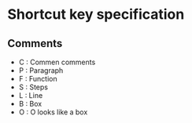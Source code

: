 Shortcut key specification
==========================

## Comments

* C : Commen comments
* P : Paragraph
* F : Function
* S : Steps
* L : Line
* B : Box
* O : O looks like a box
